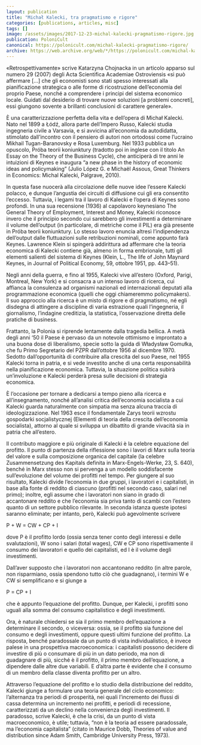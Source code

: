 ```yaml
---
layout: publication
title: "Michał Kalecki, tra pragmatismo e rigore"
categories: [publications, articles, misc]
tags: []
image: /assets/images/2017-12-23-michal-kalecki-pragmatismo-rigore.jpg
publication: PoloniCult
canonical: https://polonicult.com/michal-kalecki-pragmatismo-rigore/
archive: https://web.archive.org/web/*/https://polonicult.com/michal-kalecki-pragmatismo-rigore/
---
```


«Retrospettivamente» scrive Katarzyna Chojnacka in un articolo apparso sul numero 29 (2007) degli Acta Scientifica Academiae Ostroviensis «si può affermare […] che gli economisti sono stati spesso interessati alla pianificazione strategica o alle forme di ricostruzione dell’economia del proprio Paese, nonché a comprendere i principi del sistema economico locale. Guidati dal desiderio di trovare nuove soluzioni [a problemi concreti], essi giungono sovente a brillanti conclusioni di carattere generale».

È una caratterizzazione perfetta della vita e dell’opera di Michał Kalecki. Nato nel 1899 a Łódź, allora parte dell’Impero Russo, Kalecki studia ingegneria civile a Varsavia, e si avvicina all’economia da autodidatta, stimolato dall’incontro con il pensiero di autori non ortodossi come l’ucraino Mikhail Tugan-Baranovsky e Rosa Luxemburg. Nel 1933 pubblica un opuscolo, Próba teorii koniunktury (tradotto poi in inglese con il titolo An Essay on the Theory of the Business Cycle), che anticiperà di tre anni le intuizioni di Keynes e inaugura “a new phase in the history of economic ideas and policymaking” (Julio López G. e Michaël Assous, Great Thinkers in Economics: Michal Kalecki, Palgrave, 2010).

In questa fase nuocerà alla circolazione delle nuove idee l’essere Kalecki polacco, e dunque l’angustia dei circuiti di diffusione cui gli era consentito l’eccesso. Tuttavia, i legami tra il lavoro di Kalecki e l’opera di Keynes sono profondi. In una sua recensione (1936) al capolavoro keynesiano The General Theory of Employment, Interest and Money, Kalecki riconosce invero che il principio secondo cui sarebbero gli investimenti a determinare il volume dell’output (in particolare, di metriche come il PIL) era già presente in  Próba teorii koniunktury. Lo stesso lavoro enuncia altresì l’indipendenza dell’output dalle fluttuazioni sulle retribuzioni nominali, come appunto farà Keynes. Lawrence Klein si spingerà addirittura ad affermare che la teoria economica di Kalecki contiene già, almeno in forma embrionale, tutti gli elementi salienti del sistema di Keynes (Klein, L., The life of John Maynard Keynes, in Journal of Political Economy, 59, ottobre 1951, pp. 443–51).

Negli anni della guerra, e fino al 1955, Kalecki vive all’estero (Oxford, Parigi, Montreal, New York) e si consacra a un intenso lavoro di ricerca, cui affianca la consulenza ad organismi nazionali ed internazionali deputati alla programmazione economica (quelli che oggi chiameremmo policymakers). Il suo approccio alla ricerca è un misto di rigore e di pragmatismo, né egli disdegna di attingere a discipline di varia estrazione quali l’ingegneria, il giornalismo, l’indagine creditizia, la statistica, l’osservazione diretta delle pratiche di business.

Frattanto, la Polonia si riprende lentamente dalla tragedia bellica. A metà degli anni ‘50 il Paese è pervaso da un notevole ottimismo e improntato a una buona dose di liberalismo, specie sotto la guida di Władysław Gomułka, che fu Primo Segretario del PZPR dall’ottobre 1956 al dicembre 1970. Sedotto dall’opportunità di contribuire alla crescita del suo Paese, nel 1955 Kalecki torna in patria, e si vede investito anche di una certa responsabilità nella pianificazione economica. Tuttavia, la situazione politica subirà un’involuzione e Kalecki perderà presa sulle decisioni di strategia economica.

È l’occasione per tornare a dedicarsi a tempo pieno alla ricerca e all’insegnamento, nonché all’analisi critica dell’economia socialista a cui Kalecki guarda naturalmente con simpatia ma senza alcuna traccia di ideologizzazione. Nel 1963 esce il fondamentale Zarys teorii wzrostu gospodarki socjalistycznej (Elementi di teoria della crescita dell’economia socialista), attorno al quale si sviluppa un dibattito di grande vivacità sia in patria che all’estero.

Il contributo maggiore e più originale di Kalecki è la celebre equazione del profitto. Il punto di partenza della riflessione sono i lavori di Marx sulla teoria del valore e sulla composizione organica del capitale (la celebre Zusammensetzung des Kapitals definita in Marx-Engels-Werke, 23, S. 640), benché in Marx stesso non si pervenga a un modello soddisfacente sull’evoluzione del volume dei profitti nel tempo. Per giungere al suo risultato, Kalecki divide l’economia in due gruppi, i lavoratori e i capitalisti, in base alla fonte di reddito di ciascuno (profitti nel secondo caso, salari nel primo); inoltre, egli assume che i lavoratori non siano in grado di accantonare reddito e che l’economia sia priva tanto di scambi con l’estero quanto di un settore pubblico rilevante. In seconda istanza queste ipotesi saranno eliminate; per intanto, però, Kalecki può agevolmente scrivere

P + W = CW + CP + I

dove P è il profitto lordo (ossia senza tener conto degli interessi e delle svalutazioni), W sono i salari (total wages), CW e CP sono rispettivamente il consumo dei lavoratori e quello dei capitalisti, ed I è il volume degli investimenti.

Dall’aver supposto che i lavoratori non accantonano reddito (in altre parole, non risparmiano, ossia spendono tutto ciò che guadagnano), i termini W e CW si semplificano e si giunge a

P = CP + I

che è appunto l’equazione del profitto. Dunque, per Kalecki, i profitti sono uguali alla somma del consumo capitalistico e degli investimenti.

Ora, è naturale chiedersi se sia il primo membro dell’equazione a determinare il secondo, o viceversa: ossia, se il profitto sia funzione del consumo e degli investimenti, oppure questi ultimi funzione del profitto. La risposta, benché paradossale da un punto di vista individualistico, è invece palese in una prospettiva macroeconomica: i capitalisti possono decidere di investire di più o consumare di più in un dato periodo, ma non di guadagnare di più, sicché è il profitto, il primo membro dell’equazione, a dipendere dalle altre due variabili. E d’altra parte è evidente che il consumo di un membro della classe diventa profitto per un altro.

Attraverso l’equazione del profitto e lo studio della distribuzione del reddito, Kalecki giunge a formulare una teoria generale del ciclo economico: l’alternanza tra periodi di prosperità, nei quali l’incremento dei flussi di cassa determina un incremento nei profitti, e periodi di recessione, caratterizzati da un declino nella convenienza degli investimenti. Il paradosso, scrive Kalecki, è che la crisi, da un punto di vista macroeconomico, è utile; tuttavia, “non è la teoria ad essere paradossale, ma l’economia capitalista” (citato in Maurice Dobb, Theories of value and distribution since Adam Smith, Cambridge University Press, 1973).
